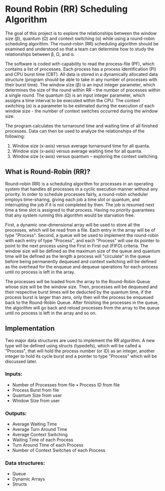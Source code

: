 
# Round Robin (RR) Scheduling Algorithm

The goal of this project is to explore the relationships between the window size (β), quantum (Ω) and context switching (α) while using a round-robin scheduling algorithm. The round-robin (RR) scheduling algorithm should be examined and understood so that a team can determine how to study the relationships between β, Ω, and α.

The software is coded with capability to read the process-file (PF), which contains a list of processes. Each process has a process identification (PI) and CPU burst time (CBT). All data is stored in a dynamically allocated data structure (program should be able to take in any number of processes with their burst time). The window size (β) is an input integer parameter, which determines the size of the round within RR – the number of processes within a single round. The quantum (Ω) is an input integer parameter, which assigns a time interval to be executed within the CPU. The context switching (α) is a parameter to be estimated during the execution of each window size - the number of context switches occurred during the window size.

The program calculates the turnaround time and waiting time of all finished processes. Data can then be used to analyze the relationships of the following:

1. Window size (x-axis) versus average turnaround time for all quanta.
2. Window size (x-axis) versus average waiting time for all quanta.
3. Window size (x-axis) versus quantum – exploring the context switching.

## What is Round-Robin (RR)?
Round-robin (RR) is a scheduling algorithm for processes in an operating system that handles all processes in a cyclic execution manner without any priority. In order to schedule processes fairly, a round-robin scheduler employs time-sharing, giving each job a time slot or quantum, and interrupting the job if it is not completed by then. The job is resumed next time a time slot is assigned to that process. Having no priority guarantees that any system running this algorithm would be starvation free.

First, a dynamic one-dimensional array will be used to store all the processes, which will be read from a file. Each entry in the array will be of type "Process". Second, a queue will be used to implement the round-robin with each entry of type "Process", and each "Process" will use its pointer to point to the next process using the First in First out (FIFO) criteria. The window size will be defined as the maximum size of the queue and quantum time will be defined as the length a process will "circulate" in the queue before being permanently dequeued and context switching will be defined as the overhead for the enqueue and dequeue operations for each process until no process is left in the array.

The processes will be loaded from the array to the Round-Robin Queue whose size will be the window size. Then, processes will be dequeued and their respective burst times will be deducted by the quantum time, if the process burst is larger than zero, only then will the process be enqueued back to the Round-Robin Queue. After finishing the processes in the queue, the algorithm will go back and reload processes from the array to the queue until no process is left in the array and so on.


## Implementation
Two major data structures are used to implement the RR algorithm. A new type will be defined using structs (typedefs), which will be called a "Process", that will hold the process number (or ID) as an integer, another integer to hold its cycle burst and a pointer to type "Process" which will be discussed later.

### Inputs:
- Number of Processes from file • Process ID from file
- Process Burst from file
- Quantum Size from user
- Window Size from user

### Outputs:
- Average Waiting Time
- Average Turn Around Time
- Average Context Switching
- Waiting Time of each Process
- Turn Around Time of each Process
- Number of Context Switches of each Process

### Data structures: 
- Queue
- Dynamic Arrays
- Structs

